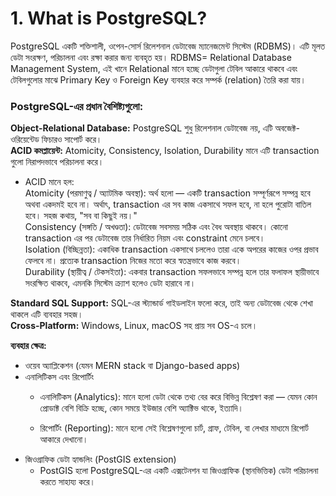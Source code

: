 # 1. What is PostgreSQL?
PostgreSQL  একটি শক্তিশালী, ওপেন-সোর্স রিলেশনাল ডেটাবেজ ম্যানেজমেন্ট সিস্টেম (RDBMS)। এটি মূলত ডেটা সংরক্ষণ, পরিচালনা এবং রক্ষা করার জন্য ব্যবহৃত হয়।
RDBMS= Relational Database Management System,
এই খানে Relational মানে হচ্ছে ডেটাগুলা টেবিল আকারে থাকবে এবং টেবিলগুলোর  মাঝে Primary Key ও Foreign Key ব্যবহার করে সম্পর্ক (relation) তৈরি করা যায়।

### **PostgreSQL-এর প্রধান বৈশিষ্ট্যগুলো:**
**Object-Relational Database:** PostgreSQL শুধু রিলেশনাল ডেটাবেজ নয়, এটি অবজেক্ট-ওরিয়েন্টেড ফিচারও সাপোর্ট করে।  
 **ACID কমপ্লায়েন্ট:** Atomicity, Consistency, Isolation, Durability মানে এটি transaction গুলো নিরাপদভাবে পরিচালনা করে।  

* ACID মানে হল:  
 Atomicity (পরমাণুত্ব / অ্যাটমিক অবস্থা):
অর্থ হলো — একটি transaction সম্পূর্ণরূপে সম্পন্ন হবে অথবা একদমই হবে না। অর্থাৎ, transaction এর সব কাজ একসাথে সফল হবে, না হলে পুরোটা বাতিল হবে।
সহজ কথায়, "সব বা কিছুই নয়।"  
Consistency (সঙ্গতি / অখণ্ডতা):
ডেটাবেজ সবসময় সঠিক এবং বৈধ অবস্থায় থাকবে। কোনো transaction এর পর ডেটাবেজ তার নির্ধারিত নিয়ম এবং constraint মেনে চলবে।  
Isolation (বিচ্ছিন্নতা):
একাধিক transaction একসাথে চললেও তারা একে অপরের কাজের ওপর প্রভাব ফেলবে না। প্রত্যেক transaction নিজের মতো করে স্বতন্ত্রভাবে কাজ করবে।  
Durability (স্থায়ীত্ব / টেকসইতা):
একবার transaction সফলভাবে সম্পন্ন হলে তার ফলাফল স্থায়ীভাবে সংরক্ষিত থাকবে, এমনকি সিস্টেম ক্র্যাশ হলেও ডেটা হারাবে না।  

**Standard SQL Support:** SQL-এর স্ট্যান্ডার্ড গাইডলাইন ফলো করে, তাই অন্য ডেটাবেজ থেকে শেখা থাকলে এটি ব্যবহার সহজ।  
 **Cross-Platform:** Windows, Linux, macOS সহ প্রায় সব OS-এ চলে।  

  **ব্যবহার ক্ষেত্র:**  
* ওয়েব অ্যাপ্লিকেশন (যেমন MERN stack বা Django-based apps)     
* এনালিটিকস এবং রিপোর্টিং  
   * এনালিটিকস (Analytics):
মানে হলো ডেটা থেকে তথ্য বের করে বিভিন্ন বিশ্লেষণ করা — যেমন কোন প্রোডাক্ট বেশি বিক্রি হচ্ছে, কোন সময়ে ইউজার বেশি অ্যাক্টিভ থাকে, ইত্যাদি।  

    * রিপোর্টিং (Reporting):
 মানে হলো সেই বিশ্লেষণগুলো চার্ট, গ্রাফ, টেবিল, বা লেখার মাধ্যমে রিপোর্ট আকারে দেখানো।
* জিওগ্রাফিক ডেটা হ্যান্ডলিং (PostGIS extension)  
   * PostGIS হলো PostgreSQL-এর একটি এক্সটেনশন যা জিওগ্রাফিক (স্থানভিত্তিক) ডেটা পরিচালনা করতে সাহায্য করে।
